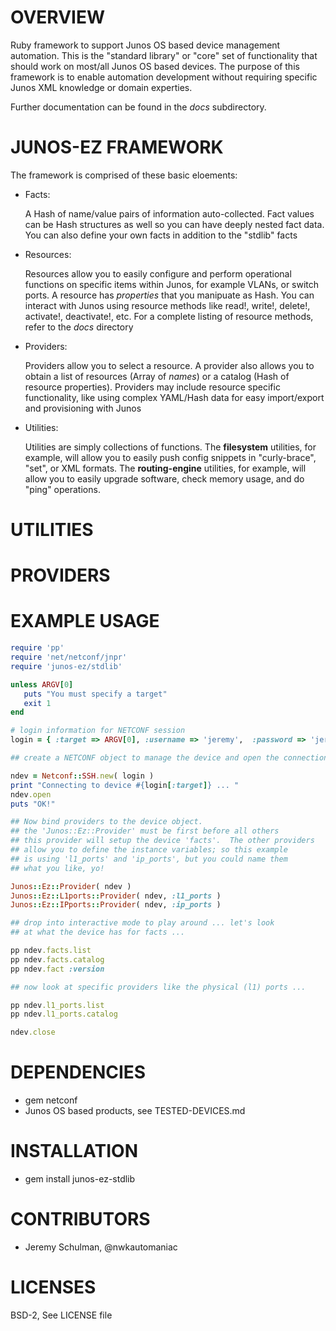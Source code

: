 # OVERVIEW

Ruby framework to support Junos OS based device management automation.  This is the "standard library" or "core" 
set of functionality that should work on most/all Junos OS based devices.  The purpose of this framework is
to enable automation development without requiring specific Junos XML knowledge or domain experties.

Further documentation can be found in the *docs* subdirectory.

# JUNOS-EZ FRAMEWORK

The framework is comprised of these basic eloements:

  - Facts: 

    A Hash of name/value pairs of information auto-collected.  Fact values can be Hash structures as well
    so you can have deeply nested fact data.  You can also define your own facts in addition to the "stdlib" facts
    
  - Resources: 

    Resources allow you to easily configure and perform operational functions on specific items within Junos, 
    for example VLANs, or switch ports.  A resource has *properties* that you manipuate as Hash.  You can
    interact with Junos using resource methods like read!, write!, delete!, activate!, deactivate!, etc. 
    For a complete listing of resource methods, refer to the *docs* directory
    
  - Providers:

    Providers allow you to select a resource.  A provider also allows you to obtain a list
    of resources (Array of *names*) or a catalog (Hash of resource properties).  Providers may
    include resource specific functionality, like using complex YAML/Hash data for easy import/export
    and provisioning with Junos
  
  - Utilities:

    Utilities are simply collections of functions.  The **filesystem** utilities, for example, will
    allow you to easily push config snippets in "curly-brace", "set", or XML formats.  The
    **routing-engine** utilities, for example, will allow you to easily upgrade software, check
    memory usage, and do "ping" operations.
  
# UTILITIES

# PROVIDERS
  
# EXAMPLE USAGE
  
````ruby
require 'pp'
require 'net/netconf/jnpr'
require 'junos-ez/stdlib'

unless ARGV[0]
   puts "You must specify a target"
   exit 1
end

# login information for NETCONF session 
login = { :target => ARGV[0], :username => 'jeremy',  :password => 'jeremy1',  }

## create a NETCONF object to manage the device and open the connection ...

ndev = Netconf::SSH.new( login )
print "Connecting to device #{login[:target]} ... "
ndev.open
puts "OK!"

## Now bind providers to the device object.
## the 'Junos::Ez::Provider' must be first before all others
## this provider will setup the device 'facts'.  The other providers
## allow you to define the instance variables; so this example
## is using 'l1_ports' and 'ip_ports', but you could name them
## what you like, yo!

Junos::Ez::Provider( ndev )
Junos::Ez::L1ports::Provider( ndev, :l1_ports )
Junos::Ez::IPports::Provider( ndev, :ip_ports )

## drop into interactive mode to play around ... let's look
## at what the device has for facts ...

pp ndev.facts.list
pp ndev.facts.catalog
pp ndev.fact :version

## now look at specific providers like the physical (l1) ports ...

pp ndev.l1_ports.list
pp ndev.l1_ports.catalog

ndev.close
````
  
# DEPENDENCIES

  * gem netconf
  * Junos OS based products, see TESTED-DEVICES.md
  
# INSTALLATION 

  * gem install junos-ez-stdlib

# CONTRIBUTORS

  * Jeremy Schulman, @nwkautomaniac

# LICENSES

   BSD-2, See LICENSE file
